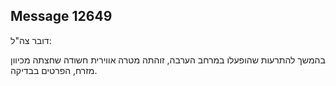 ## Message 12649

דובר צה"ל:

בהמשך להתרעות שהופעלו במרחב הערבה, זוהתה מטרה אווירית חשודה שחצתה מכיוון מזרח, הפרטים בבדיקה.

